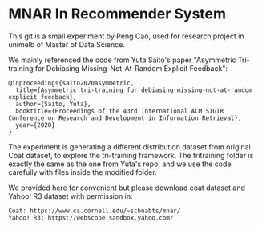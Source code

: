 # MNAR In Recommender System

This git is a small experiment by Peng Cao, used for research project in unimelb of Master of Data Science.

We mainly referenced the code from Yuta Saito's paper "Asymmetric Tri-training for Debiasing Missing-Not-At-Random Explicit Feedback":
```python=
@inproceedings{saito2020asymmetric,
  title={Asymmetric tri-training for debiasing missing-not-at-random explicit feedback},
  author={Saito, Yuta},
  booktitle={Proceedings of the 43rd International ACM SIGIR Conference on Research and Development in Information Retrieval},
  year={2020}
}
```

The experiment is generating a different distribution dataset from original Coat dataset, to explore the tri-training framework. The tritraining folder is exactly the same as the one from Yuta's repo, and we use the code carefully with files inside the modified folder. 

We provided here for convenient but please download coat dataset and Yahoo! R3 dataset with permission in:

```python=
Coat: https://www.cs.cornell.edu/~schnabts/mnar/
Yahoo! R3: https://webscope.sandbox.yahoo.com/
```